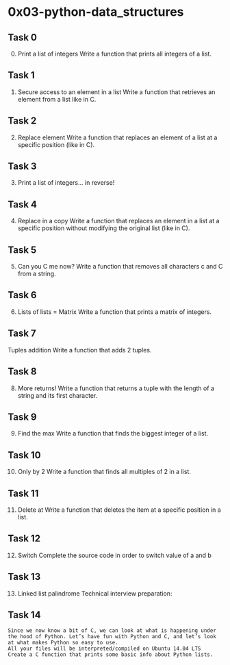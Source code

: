# 0x03-python-data_structures

## Task 0
0. Print a list of integers
Write a function that prints all integers of a list.

## Task 1
1. Secure access to an element in a list
Write a function that retrieves an element from a list like in C.

## Task 2
2. Replace element
Write a function that replaces an element of a list at a specific position (like in C).

## Task 3
3. Print a list of integers... in reverse!

## Task 4
4. Replace in a copy
Write a function that replaces an element in a list at a specific position without modifying the original list (like in C).


## Task 5
5. Can you C me now?
Write a function that removes all characters c and C from a string.

## Task 6
6. Lists of lists = Matrix
Write a function that prints a matrix of integers.

## Task 7
Tuples addition
Write a function that adds 2 tuples.

## Task 8
8. More returns!
Write a function that returns a tuple with the length of a string and its first character.

## Task 9
9. Find the max
Write a function that finds the biggest integer of a list.
## Task 10
10. Only by 2
Write a function that finds all multiples of 2 in a list.

## Task 11
11. Delete at
Write a function that deletes the item at a specific position in a list.

## Task 12
12. Switch
Complete the source code in order to switch value of a and b

## Task 13
13. Linked list palindrome
Technical interview preparation:

## Task 14
``` CPython is the reference implementation of the Python programming language. Written in C, CPython is the default and most widely used implementation of the language.
Since we now know a bit of C, we can look at what is happening under the hood of Python. Let’s have fun with Python and C, and let’s look at what makes Python so easy to use.
All your files will be interpreted/compiled on Ubuntu 14.04 LTS
Create a C function that prints some basic info about Python lists. 
```
